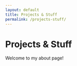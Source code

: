 ```yaml
---
layout: default
title: Projects & Stuff
permalink: /projects-stuff/
---
```


# Projects & Stuff

Welcome to my about page!
